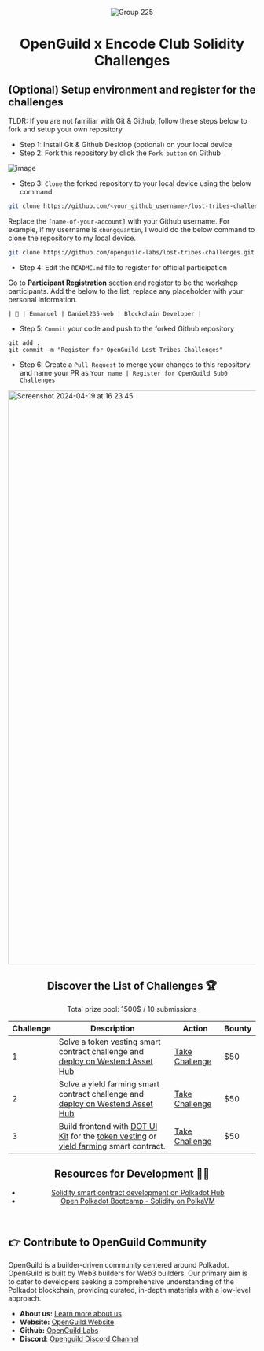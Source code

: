 <div align="center">

![Group 225](https://github.com/user-attachments/assets/e8b0cc06-1adb-417a-be5c-44542fe92269)

# OpenGuild x Encode Club Solidity Challenges

</div>

## (Optional) Setup environment and register for the challenges

TLDR: If you are not familiar with Git & Github, follow these steps below to fork and setup your own repository.

- Step 1: Install Git & Github Desktop (optional) on your local device
- Step 2: Fork this repository by click the `Fork button` on Github

![image](https://github.com/openguild-labs/open-hack-rust-starter/assets/56880684/7fa2f01a-b523-4208-92db-d8af7a274d98)

- Step 3: `Clone` the forked repository to your local device using the below command

```sh
git clone https://github.com/<your_github_username>/lost-tribes-challenges.git
```

Replace the `[name-of-your-account]` with your Github username. For example, if my username is `chungquantin`, I would do the below command to clone the repository to my local device.

```sh
git clone https://github.com/openguild-labs/lost-tribes-challenges.git
```

- Step 4: Edit the `README.md` file to register for official participation

Go to **Participant Registration** section and register to be the workshop participants. Add the below to the list, replace any placeholder with your personal information.

```
| 🦄 | Emmanuel | Daniel235-web | Blockchain Developer |
```

- Step 5: `Commit` your code and push to the forked Github repository

```
git add .
git commit -m "Register for OpenGuild Lost Tribes Challenges"
```

- Step 6: Create a `Pull Request` to merge your changes to this repository and name your PR as `Your name | Register for OpenGuild Sub0 Challenges`

<img width="1166" alt="Screenshot 2024-04-19 at 16 23 45" src="https://github.com/openguild-labs/open-hack-rust-starter/assets/56880684/7554ca7d-da68-4a23-893a-4f2c11a78d37">

<br/>

<div align="center">

## Discover the List of Challenges 🏆

Total prize pool: 1500$ / 10 submissions

| Challenge | Description                                                                                                                                                                                                      | Action                                               | Bounty |
| --------- | ---------------------------------------------------------------------------------------------------------------------------------------------------------------------------------------------------------------- | ---------------------------------------------------- | ------ |
| 1         | Solve a token vesting smart contract challenge and [deploy on Westend Asset Hub](https://contracts.polkadot.io/deploy-your-first-contract)                                                                       | [Take Challenge](./challenge-1-vesting/README.md)    | $50    |
| 2         | Solve a yield farming smart contract challenge and [deploy on Westend Asset Hub](https://contracts.polkadot.io/deploy-your-first-contract)                                                                       | [Take Challenge](./challenge-2-yield-farm/README.md) | $50    |
| 3         | Build frontend with [DOT UI Kit](https://github.com/openguild-labs/dotui.git) for the [token vesting](./challenge-2-yield-farm/README.md) or [yield farming](./challenge-2-yield-farm/README.md) smart contract. | [Take Challenge](./challenge-3-frontend/README.md)   | $50    |

## Resources for Development 🧑‍💻

- [Solidity smart contract development on Polkadot Hub](https://contracts.polkadot.io/tutorial/)
- [Open Polkadot Bootcamp - Solidity on PolkaVM](https://www.youtube.com/watch?v=EFTMgkqZDNE&list=PLnhzaKpksqOK6H4_iG4oSMXhNNS0gvpdi)

</div>

<br/>

## 👉 Contribute to OpenGuild Community

OpenGuild is a builder-driven community centered around Polkadot. OpenGuild is built by Web3 builders for Web3 builders. Our primary aim is to cater to developers seeking a comprehensive understanding of the Polkadot blockchain, providing curated, in-depth materials with a low-level approach.

- **About us:** [Learn more about us](https://openguild.wtf/about)
- **Website:** [OpenGuild Website](https://openguild.wtf/)
- **Github:** [OpenGuild Labs](https://github.com/openguild-labs)
- **Discord**: [Openguild Discord Channel](https://discord.gg/bcjMzxqtD7)
